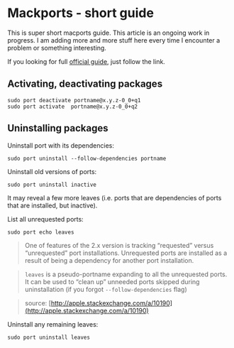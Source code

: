 # Mackports - short guide

This is super short macports guide. This article is an ongoing work in progress. I am adding more and
more stuff here every time I encounter a problem or something interesting.

If you looking for full [official guide](https://guide.macports.org), just follow the link.

## Activating, deactivating packages

<!-- http://stackoverflow.com/questions/4231228/macports-setting-an-install-as-active -->
```
sudo port deactivate portname@x.y.z-0_0+q1
sudo port activate  portname@x.y.z-0_0+q2
```

## Uninstalling packages

<!-- https://guide.macports.org/#using.port.uninstall -->
<!-- http://apple.stackexchange.com/a/10190 -->

Uninstall port with its dependencies:

```
sudo port uninstall --follow-dependencies portname
```

Uninstall old versions of ports:
```
sudo port uninstall inactive
```
It may reveal a few more leaves (i.e. ports that are dependencies of ports that are installed, but inactive).

List all unrequested ports:
```
sudo port echo leaves
```

> One of features of the 2.x version is tracking “requested” versus “unrequested” port installations. Unrequested ports are installed as a result of being a dependency for another port installation.

> `leaves` is a pseudo-portname expanding to all the unrequested ports. It can be used to “clean up” unneeded ports skipped during uninstallation (if you forgot `--follow-dependencies` flag)

> source: [http://apple.stackexchange.com/a/10190](http://apple.stackexchange.com/a/10190)

Uninstall any remaining leaves:
```
sudo port uninstall leaves
```
